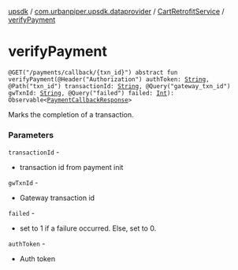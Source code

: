 [upsdk](../../index.md) / [com.urbanpiper.upsdk.dataprovider](../index.md) / [CartRetrofitService](index.md) / [verifyPayment](./verify-payment.md)

# verifyPayment

`@GET("/payments/callback/{txn_id}") abstract fun verifyPayment(@Header("Authorization") authToken: `[`String`](https://kotlinlang.org/api/latest/jvm/stdlib/kotlin/-string/index.html)`, @Path("txn_id") transactionId: `[`String`](https://kotlinlang.org/api/latest/jvm/stdlib/kotlin/-string/index.html)`, @Query("gateway_txn_id") gwTxnId: `[`String`](https://kotlinlang.org/api/latest/jvm/stdlib/kotlin/-string/index.html)`, @Query("failed") failed: `[`Int`](https://kotlinlang.org/api/latest/jvm/stdlib/kotlin/-int/index.html)`): Observable<`[`PaymentCallbackResponse`](../../com.urbanpiper.upsdk.model.networkresponse/-payment-callback-response/index.md)`>`

Marks the completion of a transaction.

### Parameters

`transactionId` -
* transaction id from payment init

`gwTxnId` -
* Gateway transaction id

`failed` -
* set to 1 if a failure occurred. Else, set to 0.

`authToken` -
* Auth token
